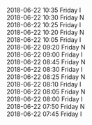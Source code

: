 2018-06-22 10:35 Friday  I  
2018-06-22 10:30 Friday  N  
2018-06-22 10:25 Friday  I  
2018-06-22 10:20 Friday  N  
2018-06-22 10:05 Friday  I  
2018-06-22 09:20 Friday  N  
2018-06-22 09:00 Friday  I  
2018-06-22 08:45 Friday  N  
2018-06-22 08:30 Friday  I  
2018-06-22 08:25 Friday  N  
2018-06-22 08:10 Friday  I  
2018-06-22 08:05 Friday  N  
2018-06-22 08:00 Friday  I  
2018-06-22 07:50 Friday  N  
2018-06-22 07:45 Friday  I  
